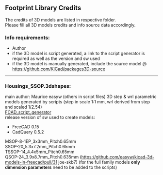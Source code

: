 ﻿## Footprint Library Credits

The credits of 3D models are listed in respective folder.  
Please fill all 3D models credits and info source data accordingly.  

### Info requirements:
- Author
- if the 3D model is script generated, a link to the script generator is required as well as the version and sw used
- if the 3D model is manually generated, include the source model @ https://github.com/KiCad/packages3D-source

<hr>  

### Housings_SSOP.3dshapes:  
main author: Maurice easyw (others in script files) 
3D step & wrl parametric models generated by scripts (step in scale 1:1 mm, wrl derived from step and scaled 1/2.54)  
[FCAD_script_generator](https://github.com/easyw/kicad-3d-models-in-freecad/tree/master/cadquery/FCAD_script_generator)  
release version of sw used to create models:  
- FreeCAD 0.15  
- CadQuery 0.5.2  

MSOP-8-1EP_3x3mm_Pitch0.65mm  
SSOP-20_5.3x7.2mm_Pitch0.65mm  
TSSOP-14_4.4x5mm_Pitch0.65mm  
QSOP-24_3.9x8.7mm_Pitch0.635mm (https://github.com/easyw/kicad-3d-models-in-freecad/pull/31 joe-skb7)
(for the full family models **only dimension parameters** need to be added to the scripts)  
